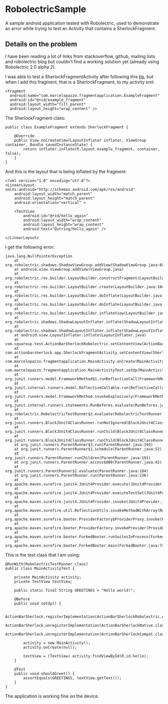 RobolectricSample
=================

A sample android application tested with Robolectric, used to demonstrate an error while trying to test an Activity that contains a SherlockFragment.

Details on the problem
----------------------

I have been reading a lot of links from stackoverflow, github, mailing lists and robolectric blog but couldn't find a working solution yet (already using Robolectric 2.0 alpha 2). 

I was able to test a SherlockFragmentActivity after following this [tip][1], but when I add this fragment, that is a SherlockFragment, to my activity xml:

    <fragment 
      android:name="com.marcelopazzo.fragmentapplication.ExampleFragment" 
      android:id="@+id/example_fragment"
      android:layout_width="fill_parent" 
      android:layout_height="wrap_content" />

The SherlockFragment class:

    public class ExampleFragment extends SherlockFragment {
  
        @Override
        public View onCreateView(LayoutInflater inflater, ViewGroup container, Bundle savedInstanceState) {
            return inflater.inflate(R.layout.example_fragment, container, false);
        }
    }

And this is the layout that is being inflated by the fragment:

    <?xml version="1.0" encoding="utf-8"?>
    <LinearLayout xmlns:android="http://schemas.android.com/apk/res/android"
        android:layout_width="match_parent"
        android:layout_height="match_parent"
        android:orientation="vertical" >
    
        <TextView
            android:id="@+id/hello_again"
            android:layout_width="wrap_content"
            android:layout_height="wrap_content"
            android:text="@string/hello_again" />

    </LinearLayout>

I get the following error:

    java.lang.NullPointerException
        at org.robolectric.shadows.ShadowViewGroup.addView(ShadowViewGroup.java:69)
        at android.view.ViewGroup.addView(ViewGroup.java)
        at org.robolectric.res.builder.LayoutBuilder.constructFragment(LayoutBuilder.java:150)
        at org.robolectric.res.builder.LayoutBuilder.create(LayoutBuilder.java:104)
        at org.robolectric.res.builder.LayoutBuilder.doInflate(LayoutBuilder.java:42)
        at org.robolectric.res.builder.LayoutBuilder.doInflate(LayoutBuilder.java:45)
        at org.robolectric.res.builder.LayoutBuilder.inflateView(LayoutBuilder.java:62)
        at org.robolectric.shadows.ShadowLayoutInflater.inflate(ShadowLayoutInflater.java:50)
        at org.robolectric.shadows.ShadowLayoutInflater.inflate(ShadowLayoutInflater.java:55)
        at android.view.LayoutInflater.inflate(LayoutInflater.java)
        at com.squareup.test.ActionBarSherlockRobolectric.setContentView(ActionBarSherlockRobolectric.java:38)
        at com.actionbarsherlock.app.SherlockFragmentActivity.setContentView(SherlockFragmentActivity.java:262)
        at com.marcelopazzo.fragmentapplication.MainActivity.onCreate(MainActivity.java:13)
        at com.marcelopazzo.fragmentapplication.MainActivityTest.setUp(MainActivityTest.java:33)
        at org.junit.runners.model.FrameworkMethod$1.runReflectiveCall(FrameworkMethod.java:44)
        at org.junit.internal.runners.model.ReflectiveCallable.run(ReflectiveCallable.java:15)
        at org.junit.runners.model.FrameworkMethod.invokeExplosively(FrameworkMethod.java:41)
        at org.junit.internal.runners.statements.RunBefores.evaluate(RunBefores.java:27)
        at org.robolectric.RobolectricTestRunner$2.evaluate(RobolectricTestRunner.java:110)
        at org.junit.runners.BlockJUnit4ClassRunner.runNotIgnored(BlockJUnit4ClassRunner.java:79)
        at org.junit.runners.BlockJUnit4ClassRunner.runChild(BlockJUnit4ClassRunner.java:71)
        at org.junit.runners.BlockJUnit4ClassRunner.runChild(BlockJUnit4ClassRunner.java:49)
        at org.junit.runners.ParentRunner$3.run(ParentRunner.java:193)
        at org.junit.runners.ParentRunner$1.schedule(ParentRunner.java:52)
        at org.junit.runners.ParentRunner.runChildren(ParentRunner.java:191)
        at org.junit.runners.ParentRunner.access$000(ParentRunner.java:42)
        at org.junit.runners.ParentRunner$2.evaluate(ParentRunner.java:184)
        at org.junit.runners.ParentRunner.run(ParentRunner.java:236)
        at org.apache.maven.surefire.junit4.JUnit4Provider.execute(JUnit4Provider.java:234)
        at org.apache.maven.surefire.junit4.JUnit4Provider.executeTestSet(JUnit4Provider.java:133)
        at org.apache.maven.surefire.junit4.JUnit4Provider.invoke(JUnit4Provider.java:114)
        at org.apache.maven.surefire.util.ReflectionUtils.invokeMethodWithArray(ReflectionUtils.java:188)
        at org.apache.maven.surefire.booter.ProviderFactory$ProviderProxy.invoke(ProviderFactory.java:166)
        at org.apache.maven.surefire.booter.ProviderFactory.invokeProvider(ProviderFactory.java:86)
        at org.apache.maven.surefire.booter.ForkedBooter.runSuitesInProcess(ForkedBooter.java:101)
        at org.apache.maven.surefire.booter.ForkedBooter.main(ForkedBooter.java:74)

This is the test class that I am using:

    @RunWith(RobolectricTestRunner.class)
    public class MainActivityTest {

        private MainActivity activity;
        private TextView textView;

        public static final String GREETINGS = "Hello world!";  

        @Before
        public void setUp() {

            ActionBarSherlock.registerImplementation(ActionBarSherlockRobolectric.class);
            ActionBarSherlock.unregisterImplementation(ActionBarSherlockNative.class);
            ActionBarSherlock.unregisterImplementation(ActionBarSherlockCompat.class);

            activity = new MainActivity();
            activity.onCreate(null);

            textView = (TextView) activity.findViewById(R.id.hello);
        }

        @Test
        public void shouldGreet() {
            assertEquals(GREETINGS, textView.getText());
        }
    }

The application is working fine on the device.


  [1]:  http://robolectric.blogspot.com.br/2013/03/using-actionbarsherlock-with.html